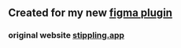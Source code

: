 ## Created for my new [figma plugin](https://www.figma.com/community/plugin/1409794712197371392/stippling)
### original website [stippling.app](https://stippling.app)
